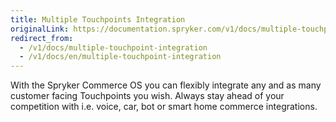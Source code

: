 ```yaml
---
title: Multiple Touchpoints Integration
originalLink: https://documentation.spryker.com/v1/docs/multiple-touchpoint-integration
redirect_from:
  - /v1/docs/multiple-touchpoint-integration
  - /v1/docs/en/multiple-touchpoint-integration
---
```


With the Spryker Commerce OS you can flexibly integrate any and as many customer facing Touchpoints you wish. Always stay ahead of your competition with i.e. voice, car, bot or smart home commerce integrations.
